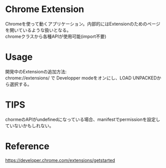 # Chrome Extension

Chromeを使って動くアプリケーション。内部的にはExtensionのためのページを開いているような扱いとなる。  
chromeクラスから各種APIが使用可能(import不要)  


# Usage
開発中のExtensionの追加方法:  
chrome://extensions/ で Developper modeをオンにし、LOAD UNPACKEDから選択する。  

# TIPS
chormeのAPIがundefinedになっている場合、manifestでpermissionを設定していないかもしれない。  


# Reference
https://developer.chrome.com/extensions/getstarted